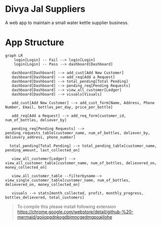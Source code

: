 # Divya Jal Suppliers
A web app to maintain a small water kettle supplier business.

# App Structure
``` mermaid
graph LR
	login[Login] -- Fail --> login[Login]
	login[Login] -- Pass --> dashboard[Dashboard]
	
   dashboard[Dashboard] --> add_cust[Add New Customer]
   dashboard[Dashboard] --> add_req[Add a Request]
   dashboard[Dashboard] --> total_pending[Total Pending]
   dashboard[Dashboard] --> pending_req[Pending Requests]
   dashboard[Dashboard] --> view_all_customer[Ledger]
   dashboard[Dashboard] --> visuals[Visuals]

   add_cust[Add New Customer] --> add_cust_form[Name, Address, Phone Number, Email, bottles_per_day, price_per_bottle]
   
   add_req[Add a Request] --> add_req_form[customer_id, num_of_bottles, deliever_by]

   pending_req[Pending Requests] --> pending_requests_table[customer_name, num_of_bottles, deliever_by, delievery_address, phone_number]

  total_pending[Total Pending] --> total_pending_table[customer_name, pending_amount, last_collected_on]

   view_all_customer[Ledger] --> view_all_customer_table[customer_name, num_of_bottles, delievered_on, money_collected_on]

   view_all_customer_table --filterbyname--> view_single_customer_table[customer_name, num_of_bottles, delievered_on, money_collected_on]

   visuals --> stats[month_collected, profit, monthly_progress, bottles_delievered, total_customers]
```
> To compile this please install following extension https://chrome.google.com/webstore/detail/github-%20-mermaid/goiiopgdnkogdbjmncgedmgpoajilohe